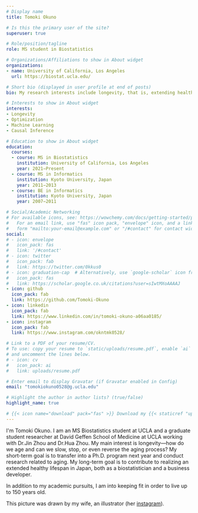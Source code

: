 ```yaml
---
# Display name
title: Tomoki Okuno

# Is this the primary user of the site?
superuser: true

# Role/position/tagline
role: MS student in Biostatistics

# Organizations/Affiliations to show in About widget
organizations:
- name: University of California, Los Angeles
  url: https://biostat.ucla.edu/

# Short bio (displayed in user profile at end of posts)
bio: My research interests include longevity, that is, extending healthy lifespan by slowing, stopping, and even reversing the aging process.

# Interests to show in About widget
interests:
- Longevity
- Optimization
- Machine Learning
- Causal Inference

# Education to show in About widget
education:
  courses:
  - course: MS in Biostatistics
    institution: University of California, Los Angeles
    year: 2021−Present
  - course: MS in Informatics
    institution: Kyoto University, Japan
    year: 2011−2013
  - course: BE in Informatics
    institution: Kyoto University, Japan
    year: 2007−2011

# Social/Academic Networking
# For available icons, see: https://wowchemy.com/docs/getting-started/page-builder/#icons
#   For an email link, use "fas" icon pack, "envelope" icon, and a link in the
#   form "mailto:your-email@example.com" or "/#contact" for contact widget.
social:
# - icon: envelope
#   icon_pack: fas
#   link: '/#contact'
# - icon: twitter
#   icon_pack: fab
#   link: https://twitter.com/0kkus0
# - icon: graduation-cap  # Alternatively, use `google-scholar` icon from `ai` icon pack
#   icon_pack: fas
#   link: https://scholar.google.co.uk/citations?user=sIwtMXoAAAAJ
- icon: github
  icon_pack: fab
  link: https://github.com/Tomoki-Okuno
- icon: linkedin
  icon_pack: fab
  link: https://www.linkedin.com/in/tomoki-okuno-a06aa0185/
- icon: instagram
  icon_pack: fab
  link: https://www.instagram.com/okntmk0528/

# Link to a PDF of your resume/CV.
# To use: copy your resume to `static/uploads/resume.pdf`, enable `ai` icons in `params.toml`, 
# and uncomment the lines below.
# - icon: cv
#   icon_pack: ai
#   link: uploads/resume.pdf

# Enter email to display Gravatar (if Gravatar enabled in Config)
email: "tomokiokuno0528@g.ucla.edu"

# Highlight the author in author lists? (true/false)
highlight_name: true

# {{< icon name="download" pack="fas" >}} Download my {{< staticref "uploads/demo_resume.pdf" "newtab" >}}resumé (TBD){{< /staticref >}}.
---
```


I'm Tomoki Okuno. I am an MS Biostatistics student at UCLA and a graduate student researcher at David Geffen School of Medicine at UCLA working with Dr.Jin Zhou and Dr.Hua Zhou. My main interest is longevity―how do we age and can we slow, stop, or even reverse the aging process? My short-term goal is to transfer into a Ph.D. program next year and conduct research related to aging. My long-term goal is to contribute to realizing an extended healthy lifespan in Japan, both as a biostatistician and a business developer.

In addition to my academic pursuits, I am into keeping fit in order to live up to 150 years old.

This picture was drawn by my wife, an illustrator (her [instagram](https://www.instagram.com/satoko_artwork/)).
